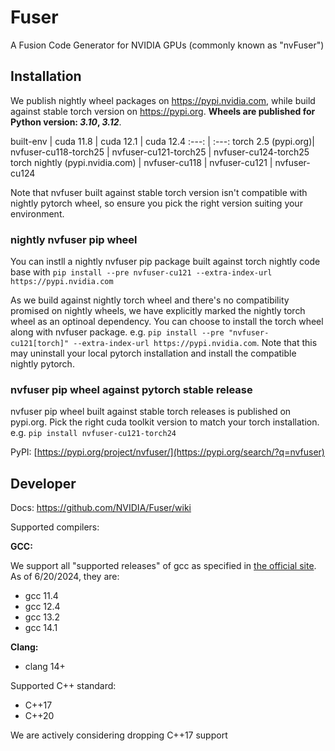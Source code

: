 <!--
 * SPDX-FileCopyrightText: Copyright (c) 2023-present NVIDIA CORPORATION & AFFILIATES.
 * All rights reserved.
 * SPDX-License-Identifier: BSD-3-Clause
-->

# Fuser

A Fusion Code Generator for NVIDIA GPUs (commonly known as "nvFuser")

## Installation

We publish nightly wheel packages on https://pypi.nvidia.com, while build against stable torch version on https://pypi.org.
**Wheels are published for Python version: _3.10_, _3.12_**.

built-env | cuda 11.8 | cuda 12.1 | cuda 12.4
:---: | :---:
torch 2.5 (pypi.org)| nvfuser-cu118-torch25 | nvfuser-cu121-torch25 | nvfuser-cu124-torch25
torch nightly (pypi.nvidia.com) | nvfuser-cu118 | nvfuser-cu121 | nvfuser-cu124

Note that nvfuser built against stable torch version isn't compatible with nightly pytorch wheel, so ensure you pick the right version suiting your environment.

### nightly nvfuser pip wheel

You can instll a nightly nvfuser pip package built against torch nightly code base with `pip install --pre nvfuser-cu121 --extra-index-url https://pypi.nvidia.com`

As we build against nightly torch wheel and there's no compatibility promised on nightly wheels, we have explicitly marked the nightly torch wheel as an optinoal dependency. You can choose to install the torch wheel along with nvfuser package. e.g.
`pip install --pre "nvfuser-cu121[torch]" --extra-index-url https://pypi.nvidia.com`.
Note that this may uninstall your local pytorch installation and install the compatible nightly pytorch.

### nvfuser pip wheel against pytorch stable release

nvfuser pip wheel built against stable torch releases is published on pypi.org. Pick the right cuda toolkit version to match your torch installation. e.g. `pip install nvfuser-cu121-torch24`

PyPI: [https://pypi.org/project/nvfuser/](https://pypi.org/search/?q=nvfuser)

## Developer

Docs: https://github.com/NVIDIA/Fuser/wiki

Supported compilers:

**GCC:**

We support all "supported releases" of gcc as specified in [the official site](https://gcc.gnu.org/).
As of 6/20/2024, they are:

- gcc 11.4
- gcc 12.4
- gcc 13.2
- gcc 14.1

**Clang:**

- clang 14+

Supported C++ standard:

- C++17
- C++20

We are actively considering dropping C++17 support
